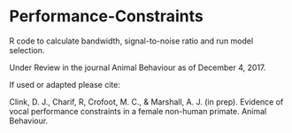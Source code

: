 # Performance-Constraints

R code to calculate bandwidth, signal-to-noise ratio and run model selection.

Under Review in the journal Animal Behaviour as of December 4, 2017.

If used or adapted please cite:

Clink, D. J., Charif, R, Crofoot, M. C., & Marshall, A. J. (in prep). 
Evidence of vocal performance constraints in a female non-human primate. Animal Behaviour.

